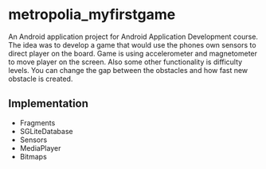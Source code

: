 # metropolia_myfirstgame
An Android application project for Android Application Development course.
The idea was to develop a game that would use the phones own sensors to direct player on the board.
Game is using accelerometer and magnetometer to move player on the screen.
Also some other functionality is difficulty levels. You can change the gap between the obstacles and how fast new obstacle is created.


## Implementation
* Fragments
* SGLiteDatabase
* Sensors
* MediaPlayer
* Bitmaps


